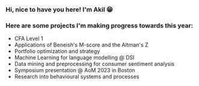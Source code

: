 ### Hi, nice to have you here! I'm Akil 😁

### Here are some projects I'm making progress towards this year:

- CFA Level 1
- Applications of Beneish's M-score and the Altman's Z
- Portfolio optimization and strategy
- Machine Learning for language modelling @ DSI
- Data mining and preprocessing for consumer sentiment analysis
- Symposium presentation @ AoM 2023 in Boston
- Research into behavioural systems and processes
<!--
**akil-h/akil-h** is a ✨ _special_ ✨ repository because its `README.md` (this file) appears on your GitHub profile.

Here are some ideas to get you started:

- 🔭 I’m currently working on ...
- 🌱 I’m currently learning ...
- 👯 I’m looking to collaborate on ...
- 🤔 I’m looking for help with ...
- 💬 Ask me about ...
- 📫 How to reach me: ...
- 😄 Pronouns: ...
- ⚡ Fun fact: ...
-->

